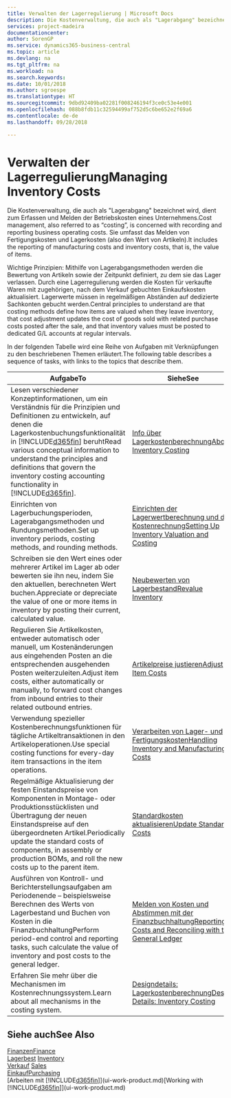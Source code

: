 ```yaml
---
title: Verwalten der Lagerregulierung | Microsoft Docs
description: Die Kostenverwaltung, die auch als "Lagerabgang" bezeichnet wird, dient zum Erfassen und Melden der Betriebskosten eines Unternehmens. Sie umfasst das Melden von Fertigungskosten und Lagerkosten (also den Wert von Artikeln).
services: project-madeira
documentationcenter: 
author: SorenGP
ms.service: dynamics365-business-central
ms.topic: article
ms.devlang: na
ms.tgt_pltfrm: na
ms.workload: na
ms.search.keywords: 
ms.date: 10/01/2018
ms.author: sgroespe
ms.translationtype: HT
ms.sourcegitcommit: 9dbd92409ba02281f008246194f3ce0c53e4e001
ms.openlocfilehash: 088b8fdb11c32594499af752d5c6be652e2f69a6
ms.contentlocale: de-de
ms.lasthandoff: 09/28/2018

---
```

# <a name="managing-inventory-costs"></a><span data-ttu-id="64484-104">Verwalten der Lagerregulierung</span><span class="sxs-lookup"><span data-stu-id="64484-104">Managing Inventory Costs</span></span>
<span data-ttu-id="64484-105">Die Kostenverwaltung, die auch als "Lagerabgang" bezeichnet wird, dient zum Erfassen und Melden der Betriebskosten eines Unternehmens.</span><span class="sxs-lookup"><span data-stu-id="64484-105">Cost management, also referred to as “costing”, is concerned with recording and reporting business operating costs.</span></span> <span data-ttu-id="64484-106">Sie umfasst das Melden von Fertigungskosten und Lagerkosten (also den Wert von Artikeln).</span><span class="sxs-lookup"><span data-stu-id="64484-106">It includes the reporting of manufacturing costs and inventory costs, that is, the value of items.</span></span>   

<span data-ttu-id="64484-107">Wichtige Prinzipien: Mithilfe von Lagerabgangsmethoden werden die Bewertung von Artikeln sowie der Zeitpunkt definiert, zu dem sie das Lager verlassen. Durch eine Lagerregulierung werden die Kosten für verkaufte Waren mit zugehörigen, nach dem Verkauf gebuchten Einkaufskosten aktualisiert. Lagerwerte müssen in regelmäßigen Abständen auf dedizierte Sachkonten gebucht werden.</span><span class="sxs-lookup"><span data-stu-id="64484-107">Central principles to understand are that costing methods define how items are valued when they leave inventory, that cost adjustment updates the cost of goods sold with related purchase costs posted after the sale, and that inventory values must be posted to dedicated G/L accounts at regular intervals.</span></span>

<span data-ttu-id="64484-108">In der folgenden Tabelle wird eine Reihe von Aufgaben mit Verknüpfungen zu den beschriebenen Themen erläutert.</span><span class="sxs-lookup"><span data-stu-id="64484-108">The following table describes a sequence of tasks, with links to the topics that describe them.</span></span>

|<span data-ttu-id="64484-109">**Aufgabe**</span><span class="sxs-lookup"><span data-stu-id="64484-109">**To**</span></span>|<span data-ttu-id="64484-110">**Siehe**</span><span class="sxs-lookup"><span data-stu-id="64484-110">**See**</span></span>|  
|------------|-------------|  
|<span data-ttu-id="64484-111">Lesen verschiedener Konzeptinformationen, um ein Verständnis für die Prinzipien und Definitionen zu entwickeln, auf denen die Lagerkostenbuchungsfunktionalität in [!INCLUDE[d365fin](includes/d365fin_md.md)] beruht</span><span class="sxs-lookup"><span data-stu-id="64484-111">Read various conceptual information to understand the principles and definitions that govern the inventory costing accounting functionality in [!INCLUDE[d365fin](includes/d365fin_md.md)].</span></span>|[<span data-ttu-id="64484-112">Info über Lagerkostenberechnung</span><span class="sxs-lookup"><span data-stu-id="64484-112">About Inventory Costing</span></span>](finance-learn-about-costing.md)|  
|<span data-ttu-id="64484-113">Einrichten von Lagerbuchungsperioden, Lagerabgangsmethoden und Rundungsmethoden.</span><span class="sxs-lookup"><span data-stu-id="64484-113">Set up inventory periods, costing methods, and rounding methods.</span></span>|[<span data-ttu-id="64484-114">Einrichten der Lagerwertberechnung und der Kostenrechnung</span><span class="sxs-lookup"><span data-stu-id="64484-114">Setting Up Inventory Valuation and Costing</span></span>](finance-set-up-inventory-valuation-and-costing.md)|
|<span data-ttu-id="64484-115">Schreiben sie den Wert eines oder mehrerer Artikel im Lager ab oder bewerten sie ihn neu, indem Sie den aktuellen, berechneten Wert buchen.</span><span class="sxs-lookup"><span data-stu-id="64484-115">Appreciate or depreciate the value of one or more items in inventory by posting their current, calculated value.</span></span>|[<span data-ttu-id="64484-116">Neubewerten von Lagerbestand</span><span class="sxs-lookup"><span data-stu-id="64484-116">Revalue Inventory</span></span>](inventory-how-revalue-inventory.md)|
|<span data-ttu-id="64484-117">Regulieren Sie Artikelkosten, entweder automatisch oder manuell, um Kostenänderungen aus eingehenden Posten an die entsprechenden ausgehenden Posten weiterzuleiten.</span><span class="sxs-lookup"><span data-stu-id="64484-117">Adjust item costs, either automatically or manually, to forward cost changes from inbound entries to their related outbound entries.</span></span>|[<span data-ttu-id="64484-118">Artikelpreise justieren</span><span class="sxs-lookup"><span data-stu-id="64484-118">Adjust Item Costs</span></span>](inventory-how-adjust-item-costs.md)|
|<span data-ttu-id="64484-119">Verwendung spezieller Kostenberechnungsfunktionen für tägliche Artikeltransaktionen in den Artikeloperationen.</span><span class="sxs-lookup"><span data-stu-id="64484-119">Use special costing functions for every-day item transactions in the item operations.</span></span>|[<span data-ttu-id="64484-120">Verarbeiten von Lager- und Fertigungskosten</span><span class="sxs-lookup"><span data-stu-id="64484-120">Handling Inventory and Manufacturing Costs</span></span>](finance-handle-inventory-and-manufacturing-costs.md)|  
|<span data-ttu-id="64484-121">Regelmäßige Aktualisierung der festen Einstandspreise von Komponenten in Montage- oder Produktionsstücklisten und Übertragung der neuen Einstandspreise auf den übergeordneten Artikel.</span><span class="sxs-lookup"><span data-stu-id="64484-121">Periodically update the standard costs of components, in assembly or production BOMs, and roll the new costs up to the parent item.</span></span>|[<span data-ttu-id="64484-122">Standardkosten aktualisieren</span><span class="sxs-lookup"><span data-stu-id="64484-122">Update Standard Costs</span></span>](finance-how-to-update-standard-costs.md)|
|<span data-ttu-id="64484-123">Ausführen von Kontroll- und Berichterstellungsaufgaben am Periodenende – beispielsweise Berechnen des Werts von Lagerbestand und Buchen von Kosten in die Finanzbuchhaltung</span><span class="sxs-lookup"><span data-stu-id="64484-123">Perform period-end control and reporting tasks, such calculate the value of inventory and post costs to the general ledger.</span></span>|[<span data-ttu-id="64484-124">Melden von Kosten und Abstimmen mit der Finanzbuchhaltung</span><span class="sxs-lookup"><span data-stu-id="64484-124">Reporting Costs and Reconciling with the General Ledger</span></span>](finance-report-costs-and-reconcile-with-the-general-ledger.md)|  
|<span data-ttu-id="64484-125">Erfahren Sie mehr über die Mechanismen im Kostenrechnungssystem.</span><span class="sxs-lookup"><span data-stu-id="64484-125">Learn about all mechanisms in the costing system.</span></span>|[<span data-ttu-id="64484-126">Designdetails: Lagerkostenberechnung</span><span class="sxs-lookup"><span data-stu-id="64484-126">Design Details: Inventory Costing</span></span>](design-details-inventory-costing.md)|  

## <a name="see-also"></a><span data-ttu-id="64484-127">Siehe auch</span><span class="sxs-lookup"><span data-stu-id="64484-127">See Also</span></span>  
 [<span data-ttu-id="64484-128">Finanzen</span><span class="sxs-lookup"><span data-stu-id="64484-128">Finance</span></span>](finance.md)  
 <span data-ttu-id="64484-129">[Lagerbest](inventory-manage-inventory.md) </span><span class="sxs-lookup"><span data-stu-id="64484-129">[Inventory](inventory-manage-inventory.md) </span></span>  
 <span data-ttu-id="64484-130">[Verkauf](sales-manage-sales.md) </span><span class="sxs-lookup"><span data-stu-id="64484-130">[Sales](sales-manage-sales.md) </span></span>  
 [<span data-ttu-id="64484-131">Einkauf</span><span class="sxs-lookup"><span data-stu-id="64484-131">Purchasing</span></span>](purchasing-manage-purchasing.md)  
 <span data-ttu-id="64484-132">[Arbeiten mit [!INCLUDE[d365fin](includes/d365fin_md.md)]](ui-work-product.md)</span><span class="sxs-lookup"><span data-stu-id="64484-132">[Working with [!INCLUDE[d365fin](includes/d365fin_md.md)]](ui-work-product.md)</span></span>

